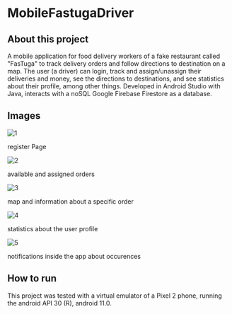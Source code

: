 # MobileFastugaDriver

## About this project
A mobile application for food delivery workers of a fake restaurant called "FasTuga" to track delivery orders and follow directions to destination on a map.
The user (a driver) can login, track and assign/unassign their deliveries and money, see the directions to destinations, and see statistics about their profile, among other things.
Developed in Android Studio with Java, interacts with a noSQL Google Firebase Firestore as a database.


## Images
![1](https://user-images.githubusercontent.com/76527448/227801774-ffcc5e2b-eddf-45dc-b271-d630346ed26e.PNG)

register Page

![2](https://user-images.githubusercontent.com/76527448/227801775-b03365b1-3606-46ec-8fbe-660541785915.PNG)

available and assigned orders

![3](https://user-images.githubusercontent.com/76527448/227801780-9d9a6b41-675e-4810-8e4b-597dd2eee175.PNG)

map and information about a specific order

![4](https://user-images.githubusercontent.com/76527448/227801778-d02c9531-2be6-4824-8c46-34c219c459ae.PNG)

statistics about the user profile

![5](https://user-images.githubusercontent.com/76527448/227801781-82ccf01b-dd0e-4a8b-aa12-c4fe9f0a1d97.PNG)

notifications inside the app about occurences



## How to run
This project was tested with a virtual emulator of a Pixel 2 phone, running the android API 30 (R), android 11.0.
